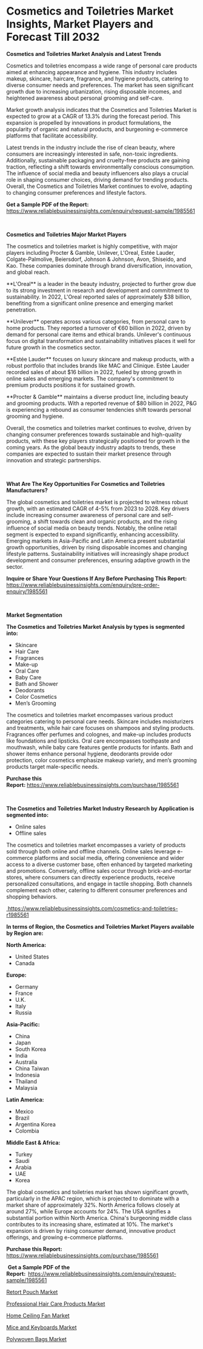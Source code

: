 <p><h1>Cosmetics and Toiletries Market Insights, Market Players and Forecast Till 2032</h1></p><p><strong>Cosmetics and Toiletries Market Analysis and Latest Trends</strong></p>
<p><p>Cosmetics and toiletries encompass a wide range of personal care products aimed at enhancing appearance and hygiene. This industry includes makeup, skincare, haircare, fragrance, and hygiene products, catering to diverse consumer needs and preferences. The market has seen significant growth due to increasing urbanization, rising disposable incomes, and heightened awareness about personal grooming and self-care.</p><p>Market growth analysis indicates that the Cosmetics and Toiletries Market is expected to grow at a CAGR of 13.3% during the forecast period. This expansion is propelled by innovations in product formulations, the popularity of organic and natural products, and burgeoning e-commerce platforms that facilitate accessibility. </p><p>Latest trends in the industry include the rise of clean beauty, where consumers are increasingly interested in safe, non-toxic ingredients. Additionally, sustainable packaging and cruelty-free products are gaining traction, reflecting a shift towards environmentally conscious consumption. The influence of social media and beauty influencers also plays a crucial role in shaping consumer choices, driving demand for trending products. Overall, the Cosmetics and Toiletries Market continues to evolve, adapting to changing consumer preferences and lifestyle factors.</p></p>
<p><strong>Get a Sample PDF of the Report:&nbsp;</strong> <a href="https://www.reliablebusinessinsights.com/enquiry/request-sample/1985561?utm_campaign=62&utm_medium=2&utm_source=Github&utm_content=ia&utm_term=08022025&utm_id=cosmetics-and-toiletries">https://www.reliablebusinessinsights.com/enquiry/request-sample/1985561</a></p>
<p>&nbsp;</p>
<p><strong>Cosmetics and Toiletries Major Market Players</strong></p>
<p><p>The cosmetics and toiletries market is highly competitive, with major players including Procter & Gamble, Unilever, L'Oreal, Estée Lauder, Colgate-Palmolive, Beiersdorf, Johnson & Johnson, Avon, Shiseido, and Kao. These companies dominate through brand diversification, innovation, and global reach.</p><p>**L'Oreal** is a leader in the beauty industry, projected to further grow due to its strong investment in research and development and commitment to sustainability. In 2022, L'Oreal reported sales of approximately $38 billion, benefiting from a significant online presence and emerging market penetration.</p><p>**Unilever** operates across various categories, from personal care to home products. They reported a turnover of €60 billion in 2022, driven by demand for personal care items and ethical brands. Unilever's continuous focus on digital transformation and sustainability initiatives places it well for future growth in the cosmetics sector.</p><p>**Estée Lauder** focuses on luxury skincare and makeup products, with a robust portfolio that includes brands like MAC and Clinique. Estée Lauder recorded sales of about $16 billion in 2022, fueled by strong growth in online sales and emerging markets. The company's commitment to premium products positions it for sustained growth.</p><p>**Procter & Gamble** maintains a diverse product line, including beauty and grooming products. With a reported revenue of $80 billion in 2022, P&G is experiencing a rebound as consumer tendencies shift towards personal grooming and hygiene.</p><p>Overall, the cosmetics and toiletries market continues to evolve, driven by changing consumer preferences towards sustainable and high-quality products, with these key players strategically positioned for growth in the coming years. As the global beauty industry adapts to trends, these companies are expected to sustain their market presence through innovation and strategic partnerships.</p></p>
<p>&nbsp;</p>
<p><strong>What Are The Key Opportunities For Cosmetics and Toiletries Manufacturers?</strong></p>
<p><p>The global cosmetics and toiletries market is projected to witness robust growth, with an estimated CAGR of 4-5% from 2023 to 2028. Key drivers include increasing consumer awareness of personal care and self-grooming, a shift towards clean and organic products, and the rising influence of social media on beauty trends. Notably, the online retail segment is expected to expand significantly, enhancing accessibility. Emerging markets in Asia-Pacific and Latin America present substantial growth opportunities, driven by rising disposable incomes and changing lifestyle patterns. Sustainability initiatives will increasingly shape product development and consumer preferences, ensuring adaptive growth in the sector.</p></p>
<p><strong>Inquire or Share Your Questions If Any Before Purchasing This Report:</strong> <a href="https://www.reliablebusinessinsights.com/enquiry/pre-order-enquiry/1985561?utm_campaign=62&utm_medium=2&utm_source=Github&utm_content=ia&utm_term=08022025&utm_id=cosmetics-and-toiletries">https://www.reliablebusinessinsights.com/enquiry/pre-order-enquiry/1985561</a></p>
<p>&nbsp;</p>
<p><strong>Market Segmentation</strong></p>
<p><strong>The Cosmetics and Toiletries Market Analysis by types is segmented into:</strong></p>
<p><ul><li>Skincare</li><li>Hair Care</li><li>Fragrances</li><li>Make-up</li><li>Oral Care</li><li>Baby Care</li><li>Bath and Shower</li><li>Deodorants</li><li>Color Cosmetics</li><li>Men’s Grooming</li></ul></p>
<p><p>The cosmetics and toiletries market encompasses various product categories catering to personal care needs. Skincare includes moisturizers and treatments, while hair care focuses on shampoos and styling products. Fragrances offer perfumes and colognes, and make-up includes products like foundations and lipsticks. Oral care encompasses toothpaste and mouthwash, while baby care features gentle products for infants. Bath and shower items enhance personal hygiene, deodorants provide odor protection, color cosmetics emphasize makeup variety, and men’s grooming products target male-specific needs.</p></p>
<p><strong>Purchase this Report:&nbsp;</strong><a href="https://www.reliablebusinessinsights.com/purchase/1985561?utm_campaign=62&utm_medium=2&utm_source=Github&utm_content=ia&utm_term=08022025&utm_id=cosmetics-and-toiletries">https://www.reliablebusinessinsights.com/purchase/1985561</a></p>
<p>&nbsp;</p>
<p><strong>The Cosmetics and Toiletries Market Industry Research by Application is segmented into:</strong></p>
<p><ul><li>Online sales</li><li>Offline sales</li></ul></p>
<p><p>The cosmetics and toiletries market encompasses a variety of products sold through both online and offline channels. Online sales leverage e-commerce platforms and social media, offering convenience and wider access to a diverse customer base, often enhanced by targeted marketing and promotions. Conversely, offline sales occur through brick-and-mortar stores, where consumers can directly experience products, receive personalized consultations, and engage in tactile shopping. Both channels complement each other, catering to different consumer preferences and shopping behaviors.</p></p>
<p><a href="https://www.reliablebusinessinsights.com/cosmetics-and-toiletries-r1985561?utm_campaign=62&utm_medium=2&utm_source=Github&utm_content=ia&utm_term=08022025&utm_id=cosmetics-and-toiletries">&nbsp;https://www.reliablebusinessinsights.com/cosmetics-and-toiletries-r1985561</a></p>
<p><strong>In terms of Region, the Cosmetics and Toiletries Market Players available by Region are:</strong></p>
<p>
    <p> <strong> North America: </strong>
        <ul>
            <li>United States</li>
            <li>Canada</li>
        </ul>
        </p> 
    <p> <strong> Europe: </strong>
        <ul>
            <li>Germany</li>
            <li>France</li>
            <li>U.K.</li>
            <li>Italy</li>
            <li>Russia</li>
        </ul>
        </p> 
    <p> <strong> Asia-Pacific: </strong>
        <ul>
            <li>China</li>
            <li>Japan</li>
            <li>South Korea</li>
            <li>India</li>
            <li>Australia</li>
            <li>China Taiwan</li>
            <li>Indonesia</li>
            <li>Thailand</li>
            <li>Malaysia</li>
        </ul>
        </p> 
    <p> <strong> Latin America: </strong>
        <ul>
            <li>Mexico</li>
            <li>Brazil</li>
            <li>Argentina Korea</li>
            <li>Colombia</li>
        </ul>
        </p> 
    <p> <strong> Middle East & Africa: </strong>
        <ul>
            <li>Turkey</li>
            <li>Saudi</li>
            <li>Arabia</li>
            <li>UAE</li>
            <li>Korea</li>
        </ul>
    </p>
    </p>
<p><p>The global cosmetics and toiletries market has shown significant growth, particularly in the APAC region, which is projected to dominate with a market share of approximately 32%. North America follows closely at around 27%, while Europe accounts for 24%. The USA signifies a substantial portion within North America. China's burgeoning middle class contributes to its increasing share, estimated at 10%. The market's expansion is driven by rising consumer demand, innovative product offerings, and growing e-commerce platforms.</p></p>
<p><strong>Purchase this Report: </strong><a href="https://www.reliablebusinessinsights.com/purchase/1985561?utm_campaign=62&utm_medium=2&utm_source=Github&utm_content=ia&utm_term=08022025&utm_id=cosmetics-and-toiletries">https://www.reliablebusinessinsights.com/purchase/1985561</a></p>
<p>&nbsp;<strong>Get a Sample PDF of the Report:&nbsp;&nbsp;</strong><a href="https://www.reliablebusinessinsights.com/enquiry/request-sample/1985561?utm_campaign=62&utm_medium=2&utm_source=Github&utm_content=ia&utm_term=08022025&utm_id=cosmetics-and-toiletries">https://www.reliablebusinessinsights.com/enquiry/request-sample/1985561</a></p>
<p><strong></strong></p>
<p><p><a href="https://github.com/ugurgyuri/Market-Research-Report-List-1/blob/main/retort-pouch-market.md?utm_campaign=62&utm_medium=2&utm_source=Github&utm_content=ia&utm_term=08022025&utm_id=cosmetics-and-toiletries">Retort Pouch Market</a></p><p><a href="https://github.com/rrapajecundi/Market-Research-Report-List-1/blob/main/professional-hair-care-products-market.md?utm_campaign=62&utm_medium=2&utm_source=Github&utm_content=ia&utm_term=08022025&utm_id=cosmetics-and-toiletries">Professional Hair Care Products Market</a></p><p><a href="https://github.com/paljuhubeyde/Market-Research-Report-List-1/blob/main/home-ceiling-fan-market.md?utm_campaign=62&utm_medium=2&utm_source=Github&utm_content=ia&utm_term=08022025&utm_id=cosmetics-and-toiletries">Home Ceiling Fan Market</a></p><p><a href="https://github.com/nacrehuipie/Market-Research-Report-List-1/blob/main/mice-and-keyboards-market.md?utm_campaign=62&utm_medium=2&utm_source=Github&utm_content=ia&utm_term=08022025&utm_id=cosmetics-and-toiletries">Mice and Keyboards Market</a></p><p><a href="https://github.com/miottaredlin79/Market-Research-Report-List-1/blob/main/polywoven-bags-market.md?utm_campaign=62&utm_medium=2&utm_source=Github&utm_content=ia&utm_term=08022025&utm_id=cosmetics-and-toiletries">Polywoven Bags Market</a></p></p>